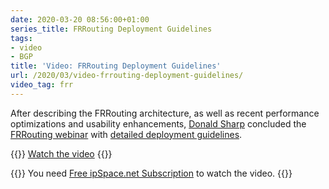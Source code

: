 ```yaml
---
date: 2020-03-20 08:56:00+01:00
series_title: FRRouting Deployment Guidelines
tags:
- video
- BGP
title: 'Video: FRRouting Deployment Guidelines'
url: /2020/03/video-frrouting-deployment-guidelines/
video_tag: frr
---
```

After describing the FRRouting architecture, as well as recent performance optimizations and usability enhancements, [Donald Sharp](https://www.ipspace.net/Author:Donald_Sharp) concluded the [FRRouting webinar](https://www.ipspace.net/FRRouting_Architecture_and_Features) with [detailed deployment guidelines](https://my.ipspace.net/bin/get/FRR/7%20-%20Start%20using%20FRR.mp4?doccode=FRR).

{{<jump>}}
[Watch the video](https://my.ipspace.net/bin/get/FRR/7%20-%20Start%20using%20FRR.mp4?doccode=FRR)
{{</jump>}}

{{<note free>}}
You need [Free ipSpace.net Subscription](https://www.ipspace.net/Subscription/Free) to watch the video.
{{</note>}}
